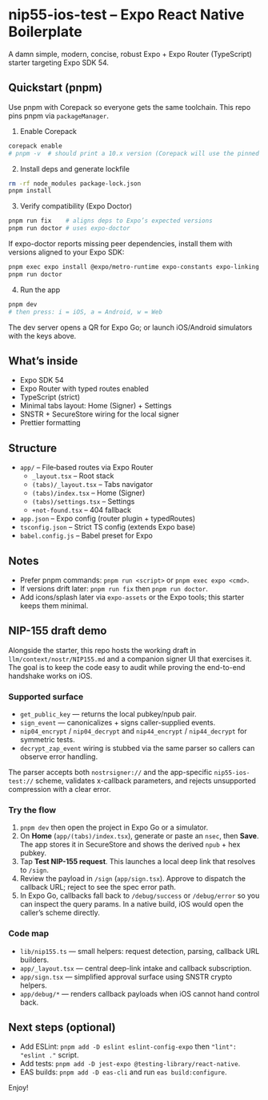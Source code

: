 # nip55-ios-test – Expo React Native Boilerplate

A damn simple, modern, concise, robust Expo + Expo Router (TypeScript) starter targeting Expo SDK 54.

## Quickstart (pnpm)

Use pnpm with Corepack so everyone gets the same toolchain. This repo pins pnpm via `packageManager`.

1. Enable Corepack

```sh
corepack enable
# pnpm -v  # should print a 10.x version (Corepack will use the pinned version)
```

2. Install deps and generate lockfile

```sh
rm -rf node_modules package-lock.json
pnpm install
```

3. Verify compatibility (Expo Doctor)

```sh
pnpm run fix    # aligns deps to Expo’s expected versions
pnpm run doctor # uses expo-doctor
```

If expo-doctor reports missing peer dependencies, install them with versions aligned to your Expo SDK:

```sh
pnpm exec expo install @expo/metro-runtime expo-constants expo-linking react-native-safe-area-context react-native-screens
pnpm run doctor
```

4. Run the app

```sh
pnpm dev
# then press: i = iOS, a = Android, w = Web
```

The dev server opens a QR for Expo Go; or launch iOS/Android simulators with the keys above.

## What’s inside

- Expo SDK 54
- Expo Router with typed routes enabled
- TypeScript (strict)
- Minimal tabs layout: Home (Signer) + Settings
- SNSTR + SecureStore wiring for the local signer
- Prettier formatting

## Structure

- `app/` – File‑based routes via Expo Router
  - `_layout.tsx` – Root stack
  - `(tabs)/_layout.tsx` – Tabs navigator
  - `(tabs)/index.tsx` – Home (Signer)
  - `(tabs)/settings.tsx` – Settings
  - `+not-found.tsx` – 404 fallback
- `app.json` – Expo config (router plugin + typedRoutes)
- `tsconfig.json` – Strict TS config (extends Expo base)
- `babel.config.js` – Babel preset for Expo

## Notes

- Prefer pnpm commands: `pnpm run <script>` or `pnpm exec expo <cmd>`.
- If versions drift later: `pnpm run fix` then `pnpm run doctor`.
- Add icons/splash later via `expo-assets` or the Expo tools; this starter keeps them minimal.

## NIP-155 draft demo

Alongside the starter, this repo hosts the working draft in `llm/context/nostr/NIP155.md` and a companion signer UI that exercises it. The goal is to keep the code easy to audit while proving the end-to-end handshake works on iOS.

### Supported surface

- `get_public_key` — returns the local pubkey/npub pair.
- `sign_event` — canonicalizes + signs caller-supplied events.
- `nip04_encrypt` / `nip04_decrypt` and `nip44_encrypt` / `nip44_decrypt` for symmetric tests.
- `decrypt_zap_event` wiring is stubbed via the same parser so callers can observe error handling.

The parser accepts both `nostrsigner://` and the app-specific `nip55-ios-test://` scheme, validates x-callback parameters, and rejects unsupported compression with a clear error.

### Try the flow

1. `pnpm dev` then open the project in Expo Go or a simulator.
2. On **Home** (`app/(tabs)/index.tsx`), generate or paste an `nsec`, then **Save**. The app stores it in SecureStore and shows the derived `npub` + hex pubkey.
3. Tap **Test NIP-155 request**. This launches a local deep link that resolves to `/sign`.
4. Review the payload in `/sign` (`app/sign.tsx`). Approve to dispatch the callback URL; reject to see the spec error path.
5. In Expo Go, callbacks fall back to `/debug/success` or `/debug/error` so you can inspect the query params. In a native build, iOS would open the caller’s scheme directly.

### Code map

- `lib/nip155.ts` — small helpers: request detection, parsing, callback URL builders.
- `app/_layout.tsx` — central deep-link intake and callback subscription.
- `app/sign.tsx` — simplified approval surface using SNSTR crypto helpers.
- `app/debug/*` — renders callback payloads when iOS cannot hand control back.

## Next steps (optional)

- Add ESLint: `pnpm add -D eslint eslint-config-expo` then `"lint": "eslint ."` script.
- Add tests: `pnpm add -D jest-expo @testing-library/react-native`.
- EAS builds: `pnpm add -D eas-cli` and run `eas build:configure`.

Enjoy!
